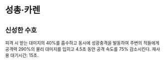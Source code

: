 # 성총·카렌

## 신성한 수호

피격 시 받는 대미지의 40%를 흡수하고 동시에 성광충격을 발동하여 주변의 적들에게 공격력 290%의 물리 대미지를 입히고 4.5초 동안 공격 속도를 75% 감소시킨다. 재사용 대기시간: 15초.
